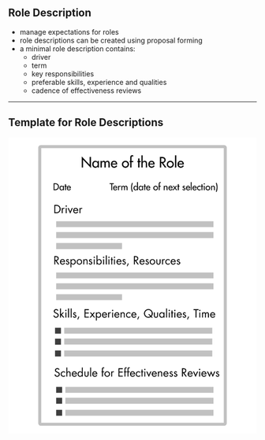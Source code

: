 ## Role Description

* manage expectations for roles
* role descriptions can be created using proposal forming 
* a minimal role description contains:
    * driver
    * term
    * key responsibilities
    * preferable skills, experience and qualities
    * cadence of effectiveness reviews

---

## Template for Role Descriptions

![inline,fit](img/people-and-roles/role-description-template.png)
